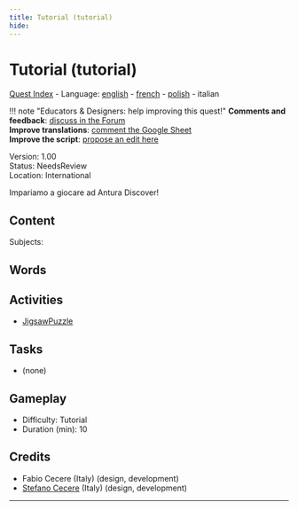 ```yaml
---
title: Tutorial (tutorial)
hide:
---
```


# Tutorial (tutorial)
[Quest Index](./index.it.md) - Language: [english](./tutorial.md) - [french](./tutorial.fr.md) - [polish](./tutorial.pl.md) - italian

!!! note "Educators & Designers: help improving this quest!"
    **Comments and feedback**: [discuss in the Forum]()  
    **Improve translations**: [comment the Google Sheet](https://docs.google.com/spreadsheets/d/1FPFOy8CHor5ArSg57xMuPAG7WM27-ecDOiU-OmtHgjw/edit?gid=1233127135#gid=1233127135)  
    **Improve the script**: [propose an edit here](https://github.com/vgwb/Antura/blob/main/Assets/_discover/_quests/_TUTORIAL/Tutorial%20-%20Yarn%20Script.yarn)  

Version: 1.00  
Status: NeedsReview  
Location: International

Impariamo a giocare ad Antura Discover!

## Content
Subjects: 


## Words
## Activities
- [JigsawPuzzle](../activities/index.md#JigsawPuzzle)

## Tasks
- (none)
## Gameplay
- Difficulty: Tutorial
- Duration (min): 10
## Credits
- Fabio Cecere (Italy) (design, development)
- [Stefano Cecere](https://stefanocecere.com) (Italy) (design, development)

---

